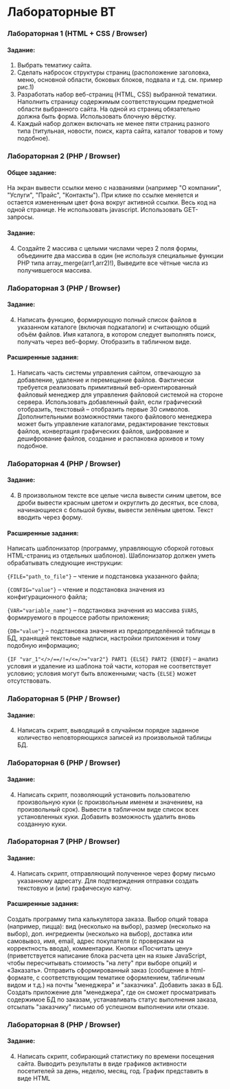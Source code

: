 # Лабораторные ВТ
### Лабораторная 1 (HTML + CSS / Browser)
#### Задание:
1. Выбрать тематику сайта.
2. Сделать набросок структуры страниц (расположение заголовка, меню, основной области, боковых блоков, подвала и т.д. см. пример рис.1)
3. Разработать набор веб-страниц (HTML, CSS) выбранной тематики. Наполнить страницу содержимым соответствующим предметной области выбранного сайта. На одной из страниц обязательно должна быть форма. Использовать блочную вёрстку.
4. Каждый набор должен включать не менее пяти страниц разного типа (титульная, новости, поиск, карта сайта, каталог товаров и тому подобное).

### Лабораторная 2 (PHP / Browser)
#### Общее задание:
На экран вывести ссылки меню с названиями (например "О компании", "Услуги", "Прайс", "Контакты"). При клике по ссылке меняется и остается измененным цвет фона вокруг активной ссылки. Весь код на одной странице. Не использовать javascript. Использовать GET-запросы.

#### Задание:
4. Создайте 2 массива с целыми числами через 2 поля формы, объедините два массива в один (не используя специальные функции PHP типа array_merge(arr1,arr2)!), Выведите все чётные числа из получившегося массива.

### Лабораторная 3 (PHP / Browser)
#### Задание:
4. Написать функцию, формирующую полный список файлов в указанном каталоге (включая подкаталоги) и считающую общий объём файлов. Имя каталога, в котором следует выполнять поиск, получать через веб-форму. Отобразить в табличном виде.

#### Расширенные задания:
1. Написать часть системы управления сайтом, отвечающую за добавление, удаление и перемещение файлов. Фактически требуется реализовать примитивный веб-ориентированный файловый менеджер для управления файловой системой на стороне сервера. Использовать добавленный файл, если графический отобразить, текстовый – отобразить первые 30 символов. Дополнительными возможностями такого файлового менеджера может быть управление каталогами, редактирование текстовых файлов, конвертация графических файлов, шифрование и дешифрование файлов, создание и распаковка архивов и тому подобное.

### Лабораторная 4 (PHP / Browser)
#### Задание:
4. В произвольном тексте все целые числа вывести синим цветом, все дроби вывести красным цветом и округлить до десятых, все слова, начинающиеся с большой буквы, вывести зелёным цветом. Текст вводить через форму.

#### Расширенные задания:

Написать шаблонизатор (программу, управляющую сборкой готовых HTML-страниц из отдельных шаблонов). Шаблонизатор должен уметь обрабатывать следующие инструкции:

`{FILE="path_to_file"}` – чтение и подстановка указанного файла;

`{CONFIG="value"}` – чтение и подстановка значения из конфигурационного файла;

`{VAR="variable_name"}` – подстановка значения из массива `$VARS`, формируемого в процессе работы приложения;

`{DB="value"}` – подстановка значения из предопределённой таблицы в БД, хранящей текстовые надписи, настройки приложения и тому подобную информацию;

`{IF "var_1"</>/==/!=/<=/>="var2"} PART1 {ELSE} PART2 {ENDIF}` – анализ условия и удаление из шаблона той части, которая не соответствует условию; условия могут быть вложенными; часть `{ELSE}` может отсутствовать.

### Лабораторная 5 (PHP / Browser)
#### Задание:
4. Написать скрипт, выводящий в случайном порядке заданное количество неповторяющихся записей из произвольной таблицы БД.

### Лабораторная 6 (PHP / Browser)
#### Задание:
4. Написать скрипт, позволяющий установить пользователю произвольную куки (с произвольным именем и значением, на произвольный срок). Вывести в табличном виде список всех установленных куки. Добавить возможность удалить вновь созданную куки.

### Лабораторная 7 (PHP / Browser)
#### Задание:
4. Написать скрипт, отправляющий полученное через форму письмо указанному адресату. Для подтверждения отправки создать текстовую и (или) графическую капчу.

#### Расширенные задания:
Создать программу типа калькулятора заказа. Выбор опций товара (например, пицца): вид (несколько на выбор), размер (несколько на выбор), доп. ингредиенты (несколько на выбор), доставка или самовывоз, имя, email, адрес покупателя (с проверками на корректность ввода), комментарии. Кнопки «Посчитать цену» (приветствуется написание блока расчета цен на языке JavaScript, чтобы пересчитывать стоимость "на лету" при выборе опций) и «Заказать». Отправить сформированный заказ (сообщение в html-формате, с соответствующим тематике оформлением, табличным видом и т.д.) на почты "менеджера" и "заказчика". Добавить заказ в БД. Создать приложение для "менеджера", где он сможет просматривать содержимое БД по заказам, устанавливать статус выполнения заказа, отсылать "заказчику" письмо об успешном выполнении или отказе.

### Лабораторная 8 (PHP / Browser)
#### Задание:
4. Написать скрипт, собирающий статистику по времени посещения сайта. Выводить результаты в виде графиков активности посетителей за день, неделю, месяц, год. График представить в виде HTML
